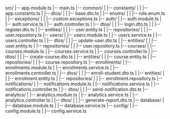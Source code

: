 src/
|-- app.module.ts
|-- main.ts
|-- common/
|   |-- constants/
|   |   |-- app.constants.ts
|   |-- dtos/
|   |   |-- base.dto.ts
|   |-- enums/
|   |   |-- role.enum.ts
|   |-- exceptions/
|   |   |-- custom.exceptions.ts
|-- auth/
|   |-- auth.module.ts
|   |-- auth.service.ts
|   |-- auth.controller.ts
|   |-- dtos/
|   |   |-- login.dto.ts
|   |   |-- register.dto.ts
|   |-- entities/
|   |   |-- user.entity.ts
|   |-- repositories/
|   |   |-- user.repository.ts
|-- users/
|   |-- users.module.ts
|   |-- users.service.ts
|   |-- users.controller.ts
|   |-- dtos/
|   |   |-- update-user.dto.ts
|   |-- entities/
|   |   |-- user.entity.ts
|   |-- repositories/
|   |   |-- user.repository.ts
|-- courses/
|   |-- courses.module.ts
|   |-- courses.service.ts
|   |-- courses.controller.ts
|   |-- dtos/
|   |   |-- create-course.dto.ts
|   |-- entities/
|   |   |-- course.entity.ts
|   |-- repositories/
|   |   |-- course.repository.ts
|-- enrollments/
|   |-- enrollments.module.ts
|   |-- enrollments.service.ts
|   |-- enrollments.controller.ts
|   |-- dtos/
|   |   |-- enroll-student.dto.ts
|   |-- entities/
|   |   |-- enrollment.entity.ts
|   |-- repositories/
|   |   |-- enrollment.repository.ts
|-- notifications/
|   |-- notifications.module.ts
|   |-- notifications.service.ts
|   |-- notifications.controller.ts
|   |-- dtos/
|   |   |-- send-notification.dto.ts
|-- analytics/
|   |-- analytics.module.ts
|   |-- analytics.service.ts
|   |-- analytics.controller.ts
|   |-- dtos/
|   |   |-- generate-report.dto.ts
|-- database/
|   |-- database.module.ts
|   |-- database.service.ts
|-- config/
|   |-- config.module.ts
|   |-- config.service.ts
